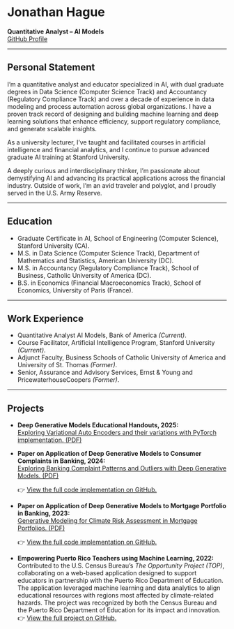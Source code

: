 # Jonathan Hague  
**Quantitative Analyst – AI Models**  
[GitHub Profile](https://github.com/jonathan-hague)

---

## Personal Statement

I’m a quantitative analyst and educator specialized in AI, with dual graduate degrees in Data Science (Computer Science Track) and Accountancy (Regulatory Compliance Track) and over a decade of experience in data modeling and process automation across global organizations. I have a proven track record of designing and building machine learning and deep learning solutions that enhance efficiency, support regulatory compliance, and generate scalable insights.

As a university lecturer, I’ve taught and facilitated courses in artificial intelligence and financial analytics, and I continue to pursue advanced graduate AI training at Stanford University.

A deeply curious and interdisciplinary thinker, I’m passionate about demystifying AI and advancing its practical applications across the financial industry. Outside of work, I’m an avid traveler and polyglot, and I proudly served in the U.S. Army Reserve.

---

## Education

- Graduate Certificate in AI, School of Engineering (Computer Science), Stanford University (CA).
- M.S. in Data Science (Computer Science Track), Department of Mathematics and Statistics, American University (DC).
- M.S. in Accountancy (Regulatory Compliance Track), School of Business, Catholic University of America (DC).
- B.S. in Economics (Financial Macroeconomics Track), School of Economics, University of Paris (France).

---

## Work Experience

- Quantitative Analyst AI Models, Bank of America *(Current)*.
- Course Facilitator, Artificial Intelligence Program, Stanford University *(Current)*.
- Adjunct Faculty, Business Schools of Catholic University of America and University of St. Thomas *(Former)*.
- Senior, Assurance and Advisory Services, Ernst & Young and PricewaterhouseCoopers *(Former)*.

---

## Projects

- **Deep Generative Models Educational Handouts, 2025:**  
  [Exploring Variational Auto Encoders and their variations with PyTorch implementation. (PDF)](XCS236%20-%20VAEs%20.pdf)
  
- **Paper on Application of Deep Generative Models to Consumer Complaints in Banking, 2024:**  
  [Exploring Banking Complaint Patterns and Outliers with Deep Generative Models. (PDF)](BankingCompalintGenAI.pdf)
  
  👉 [View the full code implementation on GitHub.](https://github.com/Jonathan-Hague/BankingComplaintGenAI.git)
  
- **Paper on Application of Deep Generative Models to Mortgage Portfolio in Banking, 2023:**  
  [Generative Modeling for Climate Risk Assessment in Mortgage Portfolios. (PDF)](GenAI_Mortgage.pdf)
  
  👉 [View the full code implementation on GitHub.](https://github.com/Jonathan-Hague/GenAI_Mortgage.git)
  
- **Empowering Puerto Rico Teachers using Machine Learning, 2022:**  
  Contributed to the U.S. Census Bureau’s *The Opportunity Project (TOP)*, collaborating on a web-based application designed to support educators in partnership with the Puerto Rico Department of Education. The application leveraged machine learning and data analytics to align educational resources with regions most affected by climate-related hazards. The project was recognized by both the Census Bureau and the Puerto Rico Department of Education for its impact and innovation.  
  👉 [View the full project on GitHub.](https://github.com/Jonathan-Hague/US_Census_Bureau_TOP_Project_2022.git)
